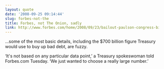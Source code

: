 ```yaml
---
layout: quote
date: '2008-09-25 09:14:44'
slug: forbes-not-the
title: Forbes, not The Onion, sadly
link: http://www.forbes.com/home/2008/09/23/bailout-paulson-congress-biz-beltway-cx_jz_bw_0923bailout.html
---
```


...some of the most basic details, including the $700 billion figure Treasury would use to buy up bad debt, are fuzzy.

&lsquo;It's not based on any particular data point,&rsquo; a Treasury spokeswoman told Forbes.com Tuesday. &lsquo;We just wanted to choose a really large number.&rsquo;